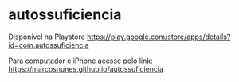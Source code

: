 # autossuficiencia

Disponível na Playstore
https://play.google.com/store/apps/details?id=com.autossuficiencia

Para computador e iPhone acesse pelo link:
https://marcosnunes.github.io/autossuficiencia
